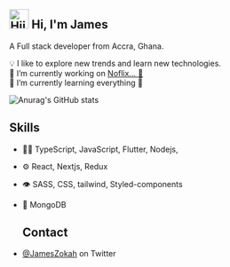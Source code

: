 
<img src="https://camo.githubusercontent.com/4cc9a57bfd6f608470e752bb84f004b658b65866dffbf9d73abe425745d4133f/68747470733a2f2f63646e2e6a7364656c6976722e6e65742f67682f54683357616c6c2f6173736574732d63646e2f506572736f6e616c476974687562526561646d652f48616e6447726565742e676966" width="35" alt="Hii..">  Hi, I'm James
---



A Full stack developer from  Accra, Ghana.


💡  I like to explore new trends and learn new technologies.
<br />
🔭 I’m currently working on <a href="https://github.com/jameszokah/netflix-web" target="_blank">Noflix... 👀<a>
  <br />
🌱 I’m currently learning everything 🤣
  
  ![Anurag's GitHub stats](https://github-readme-stats.vercel.app/api?username=jameszokah&show_icons=true&theme=chartreuse-dark)


<!--
**jameszokah/jameszokah** is a ✨ _special_ ✨ repository because its `README.md` (this file) appears on your GitHub profile.

Here are some ideas to get you started:

- 🔭 I’m currently working on ...
- 🌱 I’m currently learning ...
- 👯 I’m looking to collaborate on ...
- 🤔 I’m looking for help with ...
- 💬 Ask me about ...
- 📫 How to reach me: ...
- 😄 Pronouns: ...
- ⚡ Fun fact: ...
-->
  
  
  ## Skills
- 👨‍💻 TypeScript, JavaScript, Flutter, Nodejs,
- ⚙️ React, Nextjs, Redux
- 👁️ SASS, CSS, tailwind, Styled-components
- 💽 MongoDB  
  
  ## Contact
- [@JamesZokah](https://twitter.com/JamesZokah) on Twitter
